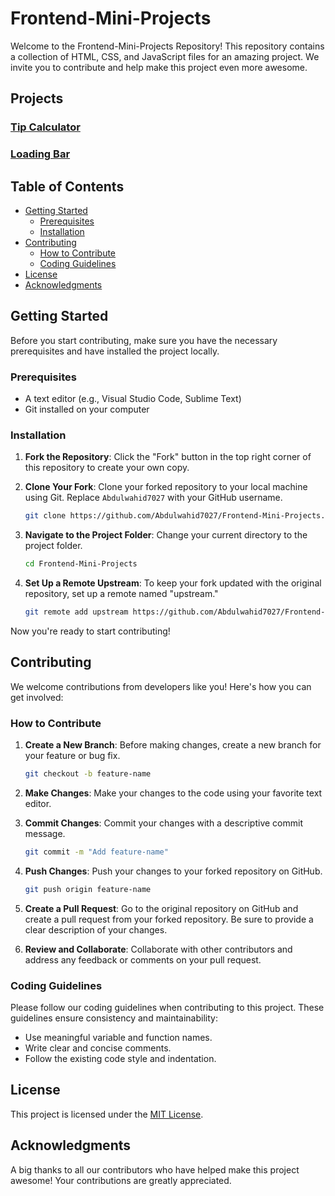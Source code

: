 # Frontend-Mini-Projects

Welcome to the Frontend-Mini-Projects Repository! This repository contains a collection of HTML, CSS, and JavaScript files for an amazing project. We invite you to contribute and help make this project even more awesome.

## Projects

### [Tip Calculator](https://abdulwahid7027.github.io/Frontend-Mini-Projects/Tip%20Calculator/index.html)

### [Loading Bar](https://abdulwahid7027.github.io/Frontend-Mini-Projects/Loading%20Bar/index.html)

## Table of Contents
- [Getting Started](#getting-started)
  - [Prerequisites](#prerequisites)
  - [Installation](#installation)
- [Contributing](#contributing)
  - [How to Contribute](#how-to-contribute)
  - [Coding Guidelines](#coding-guidelines)
- [License](#license)
- [Acknowledgments](#acknowledgments)

## Getting Started

Before you start contributing, make sure you have the necessary prerequisites and have installed the project locally.

### Prerequisites

- A text editor (e.g., Visual Studio Code, Sublime Text)
- Git installed on your computer

### Installation

1. **Fork the Repository**: Click the "Fork" button in the top right corner of this repository to create your own copy.

2. **Clone Your Fork**: Clone your forked repository to your local machine using Git. Replace `Abdulwahid7027` with your GitHub username.

    ```bash
    git clone https://github.com/Abdulwahid7027/Frontend-Mini-Projects.git
    ```

3. **Navigate to the Project Folder**: Change your current directory to the project folder.

    ```bash
    cd Frontend-Mini-Projects
    ```

4. **Set Up a Remote Upstream**: To keep your fork updated with the original repository, set up a remote named "upstream."

    ```bash
    git remote add upstream https://github.com/Abdulwahid7027/Frontend-Mini-Projects.git
    ```

Now you're ready to start contributing!

## Contributing

We welcome contributions from developers like you! Here's how you can get involved:

### How to Contribute

1. **Create a New Branch**: Before making changes, create a new branch for your feature or bug fix.

    ```bash
    git checkout -b feature-name
    ```

2. **Make Changes**: Make your changes to the code using your favorite text editor.

3. **Commit Changes**: Commit your changes with a descriptive commit message.

    ```bash
    git commit -m "Add feature-name"
    ```

4. **Push Changes**: Push your changes to your forked repository on GitHub.

    ```bash
    git push origin feature-name
    ```

5. **Create a Pull Request**: Go to the original repository on GitHub and create a pull request from your forked repository. Be sure to provide a clear description of your changes.

6. **Review and Collaborate**: Collaborate with other contributors and address any feedback or comments on your pull request.

### Coding Guidelines

Please follow our coding guidelines when contributing to this project. These guidelines ensure consistency and maintainability:

- Use meaningful variable and function names.
- Write clear and concise comments.
- Follow the existing code style and indentation.

## License

This project is licensed under the [MIT License](LICENSE).

## Acknowledgments

A big thanks to all our contributors who have helped make this project awesome! Your contributions are greatly appreciated.

